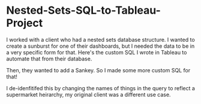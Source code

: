 # Nested-Sets-SQL-to-Tableau-Project
I worked with a client who had a nested sets database structure. I wanted to create a sunburst for one of their dashboards, but I needed the data to be in a very specific form for that. Here's the custom SQL I wrote in Tableau to automate that from their database.

Then, they wanted to add a Sankey. So I made some more custom SQL for that!

I de-idenfitifed this by changing the names of things in the query to reflect a supermarket heirarchy, my original client was a different use case.
